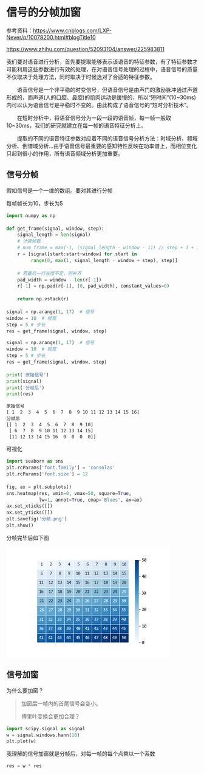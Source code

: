 # 信号的分帧加窗

参考资料：https://www.cnblogs.com/LXP-Never/p/10078200.html#blogTitle10

https://www.zhihu.com/question/52093104/answer/225983811

​	我们要对语音进行分析，首先要提取能够表示该语音的特征参数，有了特征参数才可能利用这些参数进行有效的处理，在对语音信号处理的过程中，语音信号的质量不仅取决于处理方法，同时取决于时候选对了合适的特征参数。

　　语音信号是一个非平稳的时变信号，但语音信号是由声门的激励脉冲通过声道形成的，而声道(人的口腔、鼻腔)的肌肉运动是缓慢的，所以“短时间”(10~30ms)内可以认为语音信号是平稳时不变的。由此构成了语音信号的“短时分析技术”。

　　在短时分析中，将语音信号分为一段一段的语音帧，每一帧一般取10~30ms，我们的研究就建立在每一帧的语音特征分析上。

　　提取的不同的语音特征参数对应着不同的语音信号分析方法：时域分析、频域分析、倒谱域分析...由于语音信号最重要的感知特性反映在功率谱上，而相位变化只起到很小的作用，所有语音频域分析更加重要。

## 信号分帧

假如信号是一个一维的数组。要对其进行分帧

每帧帧长为10，步长为5

```python
import numpy as np

def get_frame(signal, window, step):
    signal_length = len(signal)
    # 计算帧数
    # num_frame = max(-1, (signal_length - window - 1)) // step + 1 + 1
    r = [signal[start:start+window] for start in 
         range(0, max(1, signal_length - window + step), step)]
    
    # 若最后一行长度不足，则补齐
    pad_width = window - len(r[-1])
    r[-1] = np.pad(r[-1], (0, pad_width), constant_values=0)
    
    return np.vstack(r)

signal = np.arange(1, 17)  # 信号
window = 10  # 帧宽
step = 5 # 步长
res = get_frame(signal, window, step)
```



```python
signal = np.arange(1, 17)  # 信号
window = 10  # 帧宽
step = 5 # 步长
res = get_frame(signal, window, step)

print('原始信号')
print(signal)
print('分帧后')
print(res)
```

```
原始信号
[ 1  2  3  4  5  6  7  8  9 10 11 12 13 14 15 16]
分帧后
[[ 1  2  3  4  5  6  7  8  9 10]
 [ 6  7  8  9 10 11 12 13 14 15]
 [11 12 13 14 15 16  0  0  0  0]]
```



可视化

```python
import seaborn as sns
plt.rcParams['font.family'] = 'consolas'
plt.rcParams['font.size'] = 12

fig, ax = plt.subplots()
sns.heatmap(res, vmin=0, vmax=50, square=True, 
            lw=1, annot=True, cmap='Blues', ax=ax)
ax.set_xticks([])
ax.set_yticks([])
plt.savefig('分帧.png')
plt.show()
```



分帧完毕后如下图

![分帧](images/分帧.png)

## 信号加窗

为什么要加窗？

> 加窗后一帧内的首尾信号会变小。
>
> 傅里叶变换会更加合理？

```python
import scipy.signal as signal
w = signal.windows.hann(10)
plt.plot(w)
```

我理解的信号加窗就是分帧后，对每一帧的每个点乘以一个系数

```python
res = w * res
```

